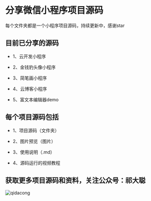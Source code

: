 
# 分享微信小程序项目源码

每个文件夹都是一个小程序项目源码，持续更新中，感谢star

## 目前已分享的源码

- 1、云开发小程序

- 2、金钱豹头像小程序

- 3、简笔画小程序

- 4、云博客小程序

- 5、富文本编辑器demo


## 每个项目源码包括

- 1、项目源码（文件夹）

- 2、图片预览（图片）

- 3、使用说明（.md）

- 4、源码运行的视频教程


## 获取更多项目源码和资料，关注公众号：祁大聪 

![qidacong](https://cdn.jsdelivr.net/gh/qidacong/blob-img@master/20220520/qidacong.4z0s3ud9vm80.webp)


